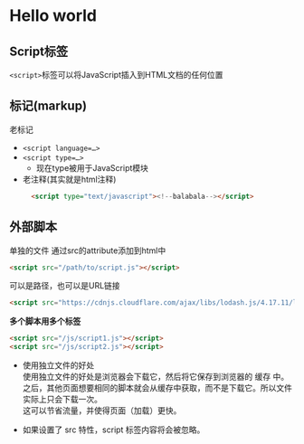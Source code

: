 # Hello world

## Script标签
`<script>`标签可以将JavaScript插入到HTML文档的任何位置

## 标记(markup)
老标记
- `<script language=…>`
- `<script type=…> `
  - 现在type被用于JavaScript模块
- 老注释(其实就是html注释)
  ```html
    <script type="text/javascript"><!--balabala--></script>
  ```

## 外部脚本
单独的文件 通过src的attribute添加到html中
```html
<script src="/path/to/script.js"></script>
```
可以是路径，也可以是URL链接
```html
<script src="https://cdnjs.cloudflare.com/ajax/libs/lodash.js/4.17.11/lodash.js"></script>
```

**多个脚本用多个标签**
```html
<script src="/js/script1.js"></script>
<script src="/js/script2.js"></script>
```

- 使用独立文件的好处\
    使用独立文件的好处是浏览器会下载它，然后将它保存到浏览器的 缓存 中。\
    之后，其他页面想要相同的脚本就会从缓存中获取，而不是下载它。所以文件实际上只会下载一次。\
    这可以节省流量，并使得页面（加载）更快。

- 如果设置了 src 特性，script 标签内容将会被忽略。


